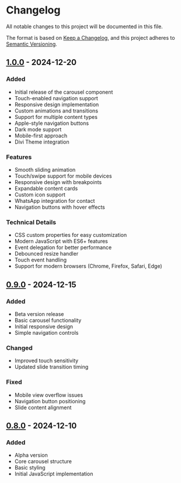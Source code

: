 # Changelog
All notable changes to this project will be documented in this file.

The format is based on [Keep a Changelog](https://keepachangelog.com/en/1.0.0/),
and this project adheres to [Semantic Versioning](https://semver.org/spec/v2.0.0.html).

## [1.0.0] - 2024-12-20

### Added
- Initial release of the carousel component
- Touch-enabled navigation support
- Responsive design implementation
- Custom animations and transitions
- Support for multiple content types
- Apple-style navigation buttons
- Dark mode support
- Mobile-first approach
- Divi Theme integration

### Features
- Smooth sliding animation
- Touch/swipe support for mobile devices
- Responsive design with breakpoints
- Expandable content cards
- Custom icon support
- WhatsApp integration for contact
- Navigation buttons with hover effects

### Technical Details
- CSS custom properties for easy customization
- Modern JavaScript with ES6+ features
- Event delegation for better performance
- Debounced resize handler
- Touch event handling
- Support for modern browsers (Chrome, Firefox, Safari, Edge)

## [0.9.0] - 2024-12-15

### Added
- Beta version release
- Basic carousel functionality
- Initial responsive design
- Simple navigation controls

### Changed
- Improved touch sensitivity
- Updated slide transition timing

### Fixed
- Mobile view overflow issues
- Navigation button positioning
- Slide content alignment

## [0.8.0] - 2024-12-10

### Added
- Alpha version
- Core carousel structure
- Basic styling
- Initial JavaScript implementation

[1.0.0]: https://github.com/margabagus/divi/releases/tag/v1.0.0
[0.9.0]: https://github.com/margabagus/divi/releases/tag/v0.9.0
[0.8.0]: https://github.com/margabagus/divi/releases/tag/v0.8.0